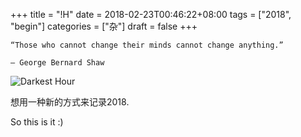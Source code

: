 +++
title = "!H"
date = 2018-02-23T00:46:22+08:00
tags = ["2018", "begin"]
categories = ["杂"]
draft = false
+++


```
“Those who cannot change their minds cannot change anything.”

― George Bernard Shaw
```

![Darkest Hour](https://user-images.githubusercontent.com/19368794/36813770-95b4b2c8-1d10-11e8-9833-a1a5ec51b257.png)

想用一种新的方式来记录2018.

So this is it :)


